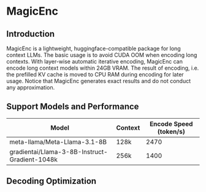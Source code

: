 # MagicEnc

## Introduction

MagicEnc is a lightweight, huggingface-compatible package for long context LLMs. The basic usage is to avoid CUDA OOM when encoding long contexts. 
With layer-wise automatic iterative encoding, MagicEnc can encode long context models within 24GB VRAM. The result of encoding, i.e. the prefilled KV cache is moved to
CPU RAM during encoding for later usage. Notice that MagicEnc generates exact results and do not conduct any approximation. 

## Support Models and Performance

| Model      | Context | Encode Speed (token/s) |
| ----------- | ----------- |----------- |
| meta-llama/Meta-Llama-3.1-8B      | 128k      |     2470       |
| gradientai/Llama-3-8B-Instruct-Gradient-1048k   | 256k        |     1400   |

## Decoding Optimization

